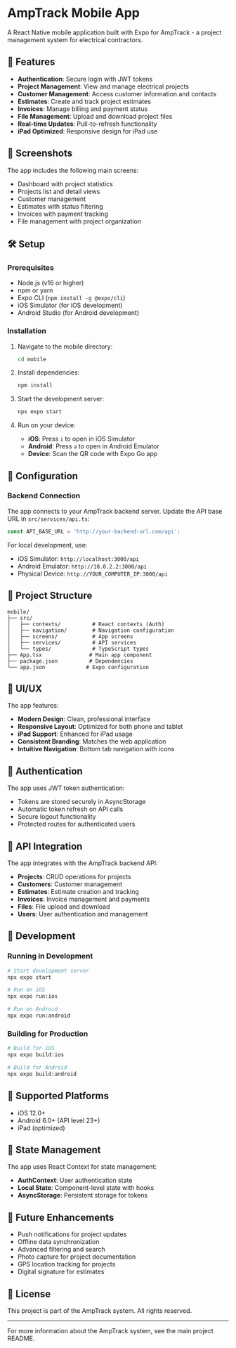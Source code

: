 # AmpTrack Mobile App

A React Native mobile application built with Expo for AmpTrack - a project management system for electrical contractors.

## 🚀 Features

- **Authentication**: Secure login with JWT tokens
- **Project Management**: View and manage electrical projects
- **Customer Management**: Access customer information and contacts
- **Estimates**: Create and track project estimates
- **Invoices**: Manage billing and payment status
- **File Management**: Upload and download project files
- **Real-time Updates**: Pull-to-refresh functionality
- **iPad Optimized**: Responsive design for iPad use

## 📱 Screenshots

The app includes the following main screens:
- Dashboard with project statistics
- Projects list and detail views
- Customer management
- Estimates with status filtering
- Invoices with payment tracking
- File management with project organization

## 🛠️ Setup

### Prerequisites

- Node.js (v16 or higher)
- npm or yarn
- Expo CLI (`npm install -g @expo/cli`)
- iOS Simulator (for iOS development)
- Android Studio (for Android development)

### Installation

1. Navigate to the mobile directory:
   ```bash
   cd mobile
   ```

2. Install dependencies:
   ```bash
   npm install
   ```

3. Start the development server:
   ```bash
   npx expo start
   ```

4. Run on your device:
   - **iOS**: Press `i` to open in iOS Simulator
   - **Android**: Press `a` to open in Android Emulator
   - **Device**: Scan the QR code with Expo Go app

## 🔧 Configuration

### Backend Connection

The app connects to your AmpTrack backend server. Update the API base URL in `src/services/api.ts`:

```typescript
const API_BASE_URL = 'http://your-backend-url.com/api';
```

For local development, use:
- iOS Simulator: `http://localhost:3000/api`
- Android Emulator: `http://10.0.2.2:3000/api`
- Physical Device: `http://YOUR_COMPUTER_IP:3000/api`

## 📂 Project Structure

```
mobile/
├── src/
│   ├── contexts/          # React contexts (Auth)
│   ├── navigation/        # Navigation configuration
│   ├── screens/           # App screens
│   ├── services/          # API services
│   └── types/             # TypeScript types
├── App.tsx               # Main app component
├── package.json          # Dependencies
└── app.json             # Expo configuration
```

## 🎨 UI/UX

The app features:
- **Modern Design**: Clean, professional interface
- **Responsive Layout**: Optimized for both phone and tablet
- **iPad Support**: Enhanced for iPad usage
- **Consistent Branding**: Matches the web application
- **Intuitive Navigation**: Bottom tab navigation with icons

## 🔐 Authentication

The app uses JWT token authentication:
- Tokens are stored securely in AsyncStorage
- Automatic token refresh on API calls
- Secure logout functionality
- Protected routes for authenticated users

## 📡 API Integration

The app integrates with the AmpTrack backend API:
- **Projects**: CRUD operations for projects
- **Customers**: Customer management
- **Estimates**: Estimate creation and tracking
- **Invoices**: Invoice management and payments
- **Files**: File upload and download
- **Users**: User authentication and management

## 🚦 Development

### Running in Development

```bash
# Start development server
npx expo start

# Run on iOS
npx expo run:ios

# Run on Android
npx expo run:android
```

### Building for Production

```bash
# Build for iOS
npx expo build:ios

# Build for Android
npx expo build:android
```

## 📱 Supported Platforms

- iOS 12.0+
- Android 6.0+ (API level 23+)
- iPad (optimized)

## 🔄 State Management

The app uses React Context for state management:
- **AuthContext**: User authentication state
- **Local State**: Component-level state with hooks
- **AsyncStorage**: Persistent storage for tokens

## 🎯 Future Enhancements

- Push notifications for project updates
- Offline data synchronization
- Advanced filtering and search
- Photo capture for project documentation
- GPS location tracking for projects
- Digital signature for estimates

## 📝 License

This project is part of the AmpTrack system. All rights reserved.

---

For more information about the AmpTrack system, see the main project README. 